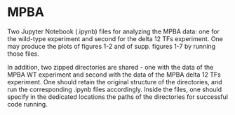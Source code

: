# MPBA
Two Jupyter Notebook (.ipynb) files for analyzing the MPBA data: one for the wild-type experiment and second for the delta 12 TFs experiment.
One may produce the plots of figures 1-2 and of supp. figures 1-7 by running those files.

In addition, two zipped directories are shared - one with the data of the MPBA WT experiment and second with the data of the MPBA delta 12 TFs experiment. One should retain the original structure of the directories, and run the corresponding .ipynb files accordingly. Inside the files, one should specify in the dedicated locations the paths of the directories for successful code running.
